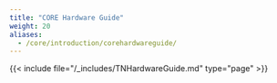 ```yaml
---
title: "CORE Hardware Guide"
weight: 20
aliases:
  - /core/introduction/corehardwareguide/
---
```


{{< include file="/_includes/TNHardwareGuide.md" type="page" >}}
